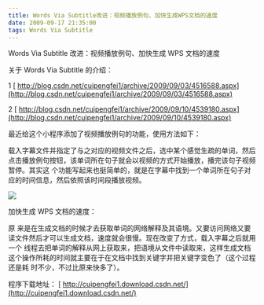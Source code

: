 ```yaml
---
title: Words Via Subtitle改进：视频播放例句、加快生成WPS文档的速度
date: 2009-09-17 21:35:00
tags: Words Via Subtitle
---
```


Words Via Subtitle  改进：视频播放例句、加快生成  WPS  文档的速度

关于  Words Via Subtitle  的介绍：

1
[ http://blog.csdn.net/cuipengfei1/archive/2009/09/03/4516588.aspx](http://blog.csdn.net/cuipengfei1/archive/2009/09/03/4516588.aspx)

2
[ http://blog.csdn.net/cuipengfei1/archive/2009/09/10/4539180.aspx](http://blog.csdn.net/cuipengfei1/archive/2009/09/10/4539180.aspx)

最近给这个小程序添加了视频播放例句的功能，使用方法如下：

载入字幕文件并指定了与之对应的视频文件之后，选中某个感觉生疏的单词，然后点击播放例句按钮，该单词所在句子就会以视频的方式开始播放，播完该句子视频暂停。其实这
个功能写起来也挺简单的，就是在字幕中找到一个单词所在句子对应的时间信息，然后依照该时间段播放视频。

![](/images/images/p_blog_csdn_net/cuipengfei1/EntryImages/20090917/截图00.jpg)

加快生成  WPS  文档的速度：

原 来是在生成文档的时候才去获取单词的网络解释及其语境。又要访问网络又要读文件然后才可以生成文档，速度就会很慢。现在改变了方式，载入字幕之后就用一个
线程去把单词的解释从网上获取来，把语境从文件中读取来，这样生成文档这个操作所耗的时间就主要在于在文档中找到关键字并把关键字变色了（这个过程还是耗
时不少，不过比原来快多了）。

程序下载地址：
[ http://cuipengfei1.download.csdn.net/](http://cuipengfei1.download.csdn.net/)
